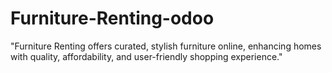 # Furniture-Renting-odoo
 "Furniture Renting offers curated, stylish furniture online, enhancing homes with quality, affordability, and user-friendly shopping experience."
